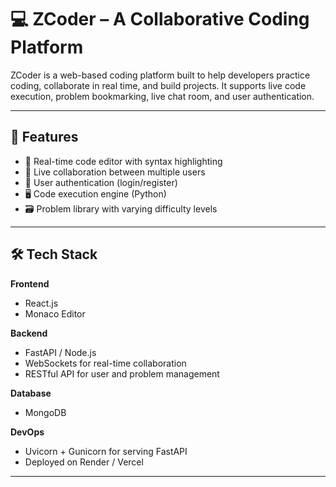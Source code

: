 # 💻 ZCoder – A Collaborative Coding Platform

ZCoder is a web-based coding platform built to help developers practice coding, collaborate in real time, and build projects. It supports live code execution, problem bookmarking, live chat room, and user authentication.

---

## 🚀 Features

- 🧠 Real-time code editor with syntax highlighting
- 💬 Live collaboration between multiple users
- 🔐 User authentication (login/register)
- 🖥️ Code execution engine (Python)
- 🗃️ Problem library with varying difficulty levels

---

## 🛠️ Tech Stack

**Frontend**
- React.js
- Monaco Editor

**Backend**
- FastAPI / Node.js
- WebSockets for real-time collaboration
- RESTful API for user and problem management

**Database**
- MongoDB

**DevOps**
- Uvicorn + Gunicorn for serving FastAPI
- Deployed on Render / Vercel

---


